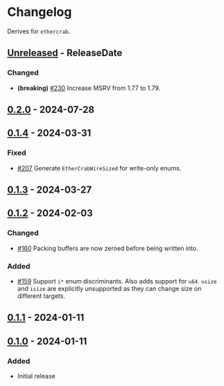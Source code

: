 # Changelog

Derives for `ethercrab`.

<!-- next-header -->

## [Unreleased] - ReleaseDate

### Changed

- **(breaking)** [#230](https://github.com/ethercrab-rs/ethercrab/pull/230) Increase MSRV from 1.77
  to 1.79.

## [0.2.0] - 2024-07-28

## [0.1.4] - 2024-03-31

### Fixed

- [#207](https://github.com/ethercrab-rs/ethercrab/pull/207) Generate `EtherCrabWireSized` for
  write-only enums.

## [0.1.3] - 2024-03-27

## [0.1.2] - 2024-02-03

### Changed

- [#160](https://github.com/ethercrab-rs/ethercrab/pull/160) Packing buffers are now zeroed before
  being written into.

### Added

- [#159](https://github.com/ethercrab-rs/ethercrab/pull/159) Support `i*` enum discriminants. Also
  adds support for `u64`. `usize` and `isize` are explicitly unsupported as they can change size on
  different targets.

## [0.1.1] - 2024-01-11

## [0.1.0] - 2024-01-11

### Added

- Initial release

<!-- next-url -->
[unreleased]: https://github.com/ethercrab-rs/ethercrab/compare/ethercrab-wire-derive-v0.1.4...HEAD

[unreleased]: https://github.com/ethercrab-rs/ethercrab/compare/ethercrab-wire-derive-v0.2.0...HEAD
[0.2.0]:
  https://github.com/ethercrab-rs/ethercrab/compare/ethercrab-wire-derive-v0.1.4...ethercrab-wire-derive-v0.2.0
[0.1.4]:
  https://github.com/ethercrab-rs/ethercrab/compare/ethercrab-wire-derive-v0.1.3...ethercrab-wire-derive-v0.1.4
[0.1.3]:
  https://github.com/ethercrab-rs/ethercrab/compare/ethercrab-wire-derive-v0.1.2...ethercrab-wire-derive-v0.1.3
[0.1.2]:
  https://github.com/ethercrab-rs/ethercrab/compare/ethercrab-wire-derive-v0.1.1...ethercrab-wire-derive-v0.1.2
[0.1.1]:
  https://github.com/ethercrab-rs/ethercrab/compare/ethercrab-wire-derive-v0.1.0...ethercrab-wire-derive-v0.1.1
[0.1.0]: https://github.com/ethercrab-rs/ethercrab/compare/HEAD...ethercrab-wire-derive-v0.1.0
